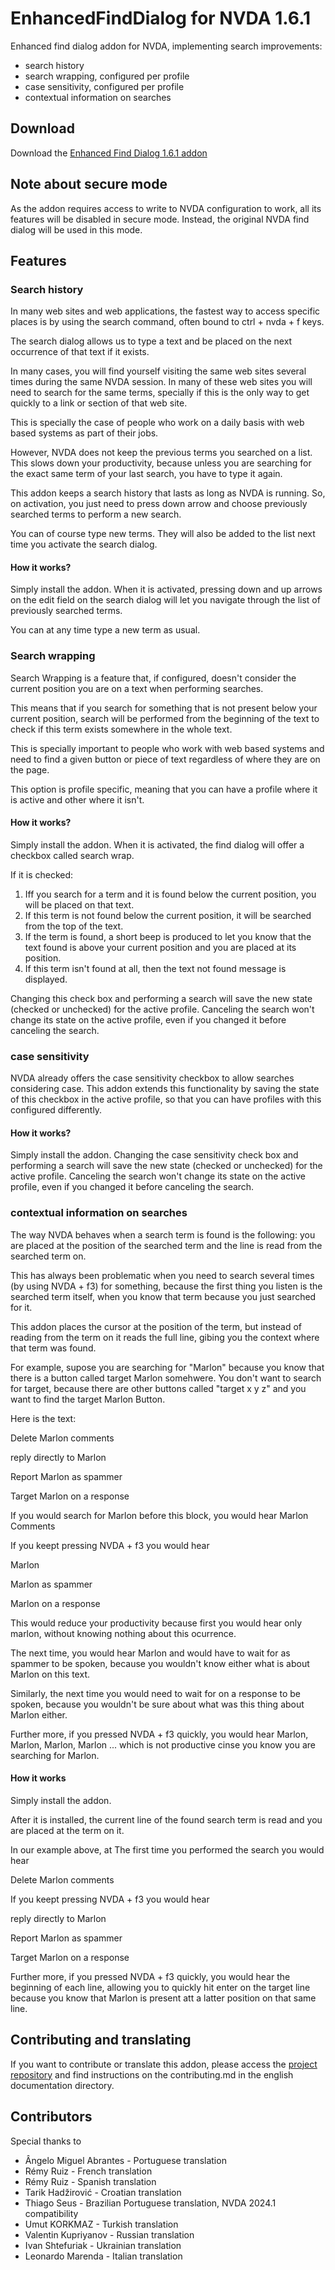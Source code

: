 # EnhancedFindDialog for NVDA 1.6.1
Enhanced find dialog addon for NVDA, implementing search improvements:

* search history
* search wrapping, configured per profile
* case sensitivity, configured per profile
* contextual information on searches

## Download
Download the [Enhanced Find Dialog 1.6.1 addon](https://github.com/marlon-sousa/EnhancedFindDialog/releases/download/1.6.1/EnhancedFindDialog-1.6.1.nvda-addon)

## Note about secure mode

As the addon requires access to write to NVDA configuration to work, all its features will be disabled in secure mode. Instead, the original NVDA find dialog will be used in this mode.

## Features

### Search history
In many web sites and web applications, the fastest way to access specific places is by using the search command, often bound to ctrl + nvda + f keys.

The search dialog allows us to type a text and be placed on the next occurrence of that text if it exists.

In many cases, you will find yourself visiting the same web sites several times during the same NVDA session. In many of these web sites you will need to search for the same terms, specially if this is the only way to get quickly to a link or section of that web site.

This is specially the case of people who work on a daily basis with web based systems as part of their jobs.

However, NVDA does not keep the previous terms you searched on a list. This slows down your productivity, because unless you are searching for the exact same term of your last search, you have to type it again.

This addon keeps a search history that lasts as long as NVDA is running. So, on activation, you just need to press down arrow and choose previously searched terms to perform a new search.

You can of course type new terms. They will also be added to the list next time you activate the search dialog.

#### How it works?

Simply install the addon. When it is activated, pressing down and up arrows on the edit field on the search dialog will let you navigate through the list of previously searched terms.

You can at any time type a new term as usual.

### Search wrapping

Search Wrapping is a feature that, if configured, doesn't consider the current position you are on a text when performing searches.

This means that if you search for something that is not present below your current position, search will be performed from the beginning of the text to check if this term exists somewhere in the whole text.

This is specially important to people who work with web based systems and need to find a given button or piece of text regardless of where they are on the page.

This option is profile specific, meaning that you can have a profile where it is active and other where it isn't.

#### How it works?

Simply install the addon. When it is activated, the find dialog will offer a checkbox called search wrap.

If it is checked:

1. Iff you search for a term and it is found below the current position, you will be placed on that text.
2. If this term is not found below the current position, it will be searched from the top of the text.
3. If the term is found, a short beep is produced to let you know that the text found is above your current position and you are placed at its position.
4. If this term isn't found at all, then the text not found message is displayed.

Changing this check box and performing a search will save the new state (checked or unchecked) for the active profile. Canceling the search won't change its state on the active profile, even if you changed it before canceling the search.

### case sensitivity

NVDA already offers the case sensitivity checkbox to allow searches considering case. This addon extends this functionality by saving the state of this checkbox in the active profile, so that you can have profiles with this configured differently.

#### How it works?

Simply install the addon. Changing the case sensitivity check box and performing a search will save the new state (checked or unchecked) for the active profile. Canceling the search won't change its state on the active profile, even if you changed it before canceling the search.

### contextual information on searches

The way NVDA behaves when a search term is found is the following: you are placed at the position of the searched term and the line is read from the searched term on.

This has always been problematic when you need to search several times (by using NVDA + f3) for something, because the first thing you listen is the searched term itself, when you know that term because you just searched for it.

This addon places the cursor at the position of the term, but instead of reading from the term on it reads the full line, gibing you the context where that term was found.

For example, supose you are searching for "Marlon" because you know that there is a button called target Marlon somehwere. You don't want to search for target, because there are other buttons called "target x y z" and you want to find the target Marlon Button.

Here is the text:

Delete Marlon comments

reply directly to Marlon

Report Marlon as spammer

Target Marlon on a response

If you would search for Marlon before this block, you would hear
Marlon Comments

If you keept pressing NVDA + f3 you would hear

Marlon

Marlon as spammer

Marlon on a response

This would reduce your productivity because first you would hear only marlon, without knowing nothing about this ocurrence.

The next time, you would hear Marlon and would have to wait for as spammer to be spoken, because  you wouldn't know either what is about Marlon on this text.

Similarly, the next time you would need to wait for on a response to be spoken, because you wouldn't be sure about what was this thing about Marlon either.

Further more, if you pressed NVDA + f3 quickly, you would hear Marlon, Marlon, Marlon, Marlon ... which is not productive cinse you know you are searching for Marlon.

#### How it works

Simply install the addon.

After it is installed, the current line of the found search term is read and you are placed at the term on it.

In our example above, at The first time you performed the search you would hear

Delete Marlon comments

If you keept pressing NVDA + f3 you would hear

reply directly to Marlon

Report Marlon as spammer

Target Marlon on a response

Further more, if you pressed NVDA + f3 quickly, you would hear the beginning of each line, allowing you to quickly hit enter on the target line because you know that Marlon is present att a latter position on that same line.

## Contributing and translating

If you want to contribute or translate this addon, please access the [project repository](https://github.com/marlon-sousa/EnhancedFindDialog) and find instructions on the contributing.md in the english documentation directory.

## Contributors

Special thanks to


* Ângelo Miguel Abrantes - Portuguese translation
* Rémy Ruiz - French translation
* Rémy Ruiz - Spanish translation
* Tarik Hadžirović - Croatian translation
*  Thiago Seus - Brazilian Portuguese translation, NVDA 2024.1 compatibility
* Umut KORKMAZ - Turkish translation
* Valentin Kupriyanov - Russian translation
* Ivan Shtefuriak - Ukrainian translation
* Leonardo Marenda - Italian translation
